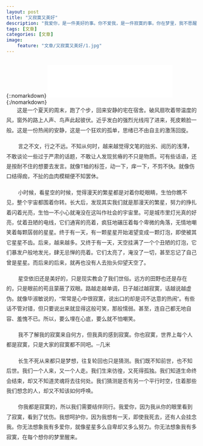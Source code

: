 ```yaml
---
layout: post
title: "又寂寞又美好"
description: "我爱你，是一件美好的事。你不爱我，是一件寂寞的事。你在梦里，我不愿醒来，是一件又寂寞又美好的事。"
tags: [文章]
categories: [文章]
image:
    feature: "文章/又寂寞又美好/1.jpg"
---
```


<!-- more -->
<figure class="center">
	<a href="文章/又寂寞又美好/1.jpg"><img src="文章/又寂寞又美好/1.jpg" alt=""></a>
</figure>
{::nomarkdown}
<iframe frameborder="no" border="0" marginwidth="0" marginheight="0" width=330 height=86 src="//music.163.com/outchain/player?type=2&id=540968&auto=1&height=66"></iframe>
{:/nomarkdown}

<p style="margin-top: 0px; margin-bottom: 16px; padding: 0px; color: rgb(51, 51, 51); font-family: Arial, &quot;Microsoft YaHei&quot;; line-height: 26.4px; white-space: normal; widows: 1; text-indent: 2em;">
    这是一个夏天的周末，跑了个步，回来安静的宅在宿舍。破风扇吹着带温度的风，窗外的路上人声、鸟声此起彼伏。近乎发白的强烈光线闯了进来，死皮赖脸一般。这是一份热闹的安静，这是一个狂欢的孤单，思绪已不由自主的激荡回旋。<br/>
</p>
<p style="margin-top: 0px; margin-bottom: 16px; padding: 0px; color: rgb(51, 51, 51); font-family: Arial, &quot;Microsoft YaHei&quot;; line-height: 26.4px; white-space: normal; widows: 1;">
    &nbsp;&nbsp;&nbsp;&nbsp;&nbsp;&nbsp;&nbsp;&nbsp;言之不文，行之不远。不知从何时，越来越觉得文笔的拙劣、阅历的浅薄，不敢谈论一些过于严肃的话题，不敢让人发现贫瘠的不只是物质。可有些话语，还是按耐不住的想要去发言。就像T桖的标签，动一下，痒一下，不剪不快。就像伤口结得痂，不扯的血肉模糊便不知罢休。
</p>
<p style="margin-top: 0px; margin-bottom: 16px; padding: 0px; color: rgb(51, 51, 51); font-family: Arial, &quot;Microsoft YaHei&quot;; line-height: 26.4px; white-space: normal; widows: 1;">
    &nbsp;&nbsp;&nbsp;&nbsp;&nbsp;&nbsp;&nbsp;&nbsp;小时候，看星空的时候，觉得漫天的繁星都是对着你眨眼睛，生怕你瞧不见，整个宇宙都围着你转。长大后，发现其实我们就是那漫天的繁星，努力的挣扎着闪着光亮，生怕一不小心就淹没在这叫作社会的宇宙里。可是城市里灯光真的好亮，仗着丑陋的电线，它们通宵的亮着，疯狂地碾压着每个卑微的角落，无情地嘲笑着每颗孱弱的星星。终于有一天，有一颗星星开始渴望变成一颗灯泡，即使被其它星星不齿。后来，越来越多。又终于有一天，天空挂满了一个个丑陋的灯泡，它们暴发户般地发光，肆无忌惮的亮着。它们太亮了，淹没了一切，甚至忘记了自己曾是星星。而后来的后来，就再也没有人去抬头仰望天空了。
</p>
<p style="margin-top: 0px; margin-bottom: 16px; padding: 0px; color: rgb(51, 51, 51); font-family: Arial, &quot;Microsoft YaHei&quot;; line-height: 26.4px; white-space: normal; widows: 1;">
    &nbsp;&nbsp;&nbsp;&nbsp;&nbsp; &nbsp; 星空依旧还是美好的，只是现实教会了我们世俗。远方的田野也还是存在的，只是眼前的苟且蒙蔽了双眼。路越走越单调，日子越过越寂寞，话越说越虚伪。就像毕淑敏说的，“常常是心中很寂寞，说出口的却是词不达意的热闹”。有些话不管对错，但只要说出来就显得这般可笑，那般懦弱。甚至，连自己都无地自容、羞愧不已。所以，要么埋在心底，要么就不怕嘲笑。<br/>
</p>
<p style="margin-top: 0px; margin-bottom: 16px; padding: 0px; color: rgb(51, 51, 51); font-family: Arial, &quot;Microsoft YaHei&quot;; line-height: 26.4px; white-space: normal; widows: 1;">
    &nbsp; &nbsp; &nbsp; &nbsp; 我不了解我的寂寞来自何方，但我真的感到寂寞。你也寂寞，世界上每个人都是寂寞，只是大家的寂寞都不同吧。--几米<br/>
</p>
<p style="margin-top: 0px; margin-bottom: 16px; padding: 0px; color: rgb(51, 51, 51); font-family: Arial, &quot;Microsoft YaHei&quot;; line-height: 26.4px; white-space: normal; widows: 1;">
    &nbsp;&nbsp;&nbsp;&nbsp;&nbsp; &nbsp; 长生不死从来都只是梦想，往复轮回也只是猜测。我们既不知前世，也不知后世。我们一个人来，又一个人走。我们生来彷徨，又死得孤独。我们知道生命终会结束，却又不知道灵魂将去往何处。我们猜测是否有另一个平行时空，住着那些我们想念的人，却又不知该如何呼唤。&nbsp; &nbsp;&nbsp;&nbsp; &nbsp;&nbsp;
</p>
<p style="margin-top: 0px; margin-bottom: 16px; padding: 0px; color: rgb(51, 51, 51); font-family: Arial, &quot;Microsoft YaHei&quot;; line-height: 26.4px; white-space: normal; widows: 1;">
    &nbsp; &nbsp; &nbsp;&nbsp;&nbsp;&nbsp;你我都是寂寞的，所以我们需要结伴同行。我爱你，因为我从你的眼里看到了寂寞，看到了忧伤。我想呵护你，因为我想有一天，即使我死去，还有人会挂念我。你无法想象我有多爱你，就像星星多么自卑却又多么努力。你无法想象我有多寂寞，在每个想你的梦里醒来。
</p>
<p>
    <br/>
</p>
